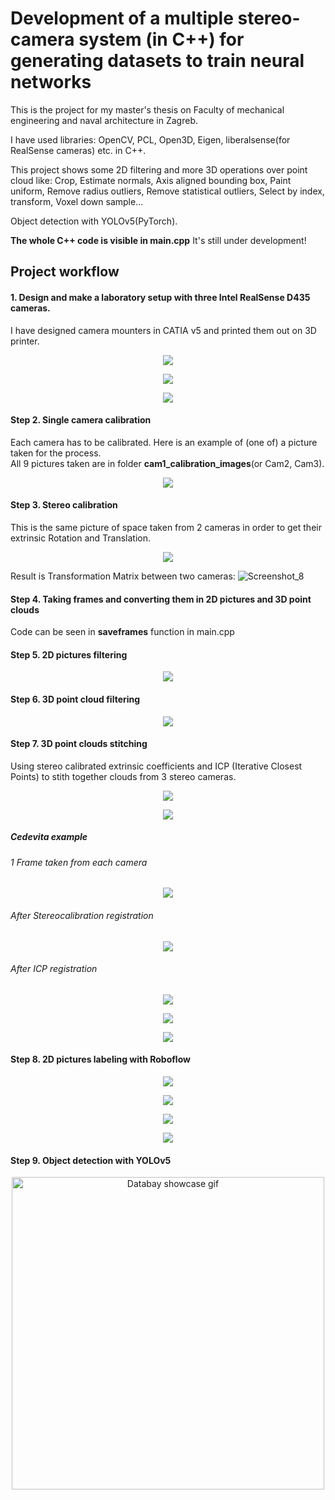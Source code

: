 # Development of a multiple stereo-camera system (in C++) for generating datasets to train neural networks
This is the project for my master's thesis on Faculty of mechanical engineering and naval architecture in Zagreb.       

I have used libraries: OpenCV, PCL, Open3D, Eigen, liberalsense(for RealSense cameras) etc. in C++.          

This project shows some 2D filtering and more 3D operations over point cloud like: Crop, Estimate normals, Axis aligned bounding box, Paint uniform, Remove radius outliers, Remove statistical outliers, Select by index, transform, Voxel down sample... 

Object detection with YOLOv5(PyTorch).

**The whole C++ code is visible in main.cpp**   It's still under development!           


## Project workflow

#### 1. Design and make a laboratory setup with three Intel RealSense D435 cameras.      
I have designed camera mounters in CATIA v5 and printed them out on 3D printer.
<p align="center">
  <img src="https://user-images.githubusercontent.com/96240235/167845597-a045333a-baa1-4c78-bd2a-e993177bfe81.png" />
</p>
<p align="center">
  <img src="https://user-images.githubusercontent.com/96240235/167845633-7793631e-af89-4836-9aa9-8ab96b884bf6.png" />
</p>
<p align="center">
  <img src="https://user-images.githubusercontent.com/96240235/167847945-50d6187c-d999-4552-99e9-e49f93237d7a.jpeg" />
</p>



#### Step 2. Single camera calibration  
Each camera has to be calibrated. Here is an example of (one of) a picture taken for the process.     
All 9 pictures taken are in folder **cam1_calibration_images**(or Cam2, Cam3).
<p align="center">
  <img src="https://user-images.githubusercontent.com/96240235/167884116-37fb5a6c-d193-4bfb-9711-a0eff424f1a1.png" />
</p>



#### Step 3. Stereo calibration      
This is the same picture of space taken from 2 cameras in order to get their extrinsic Rotation and Translation.
<p align="center">
  <img src="https://user-images.githubusercontent.com/96240235/168120467-29f5d0e6-c4bc-46de-bc67-1c75a51ec282.png" />
</p>

Result is Transformation Matrix between two cameras:
![Screenshot_8](https://user-images.githubusercontent.com/96240235/168126552-b9d432ce-4800-406d-a770-56bad94c373a.png)



#### Step 4. Taking frames and converting them in 2D pictures and 3D point clouds    
Code can be seen in **saveframes** function in main.cpp



#### Step 5. 2D pictures filtering      
<p align="center">
  <img src="https://user-images.githubusercontent.com/96240235/168118883-9ef7aa84-80a9-4e18-8d1b-a142795b9cd8.png" />
</p>



#### Step 6. 3D point cloud filtering
<p align="center">
  <img src="https://user-images.githubusercontent.com/96240235/168124090-e2c32eb9-e0ed-436b-8a0a-4c3ff4ddbd6f.png" />
</p>



#### Step 7. 3D point clouds stitching      
Using stereo calibrated extrinsic coefficients and ICP (Iterative Closest Points) to stith together clouds from 3 stereo cameras.      
<p align="center">
  <img src="https://user-images.githubusercontent.com/96240235/168130619-2839153d-c9ac-4153-a5b9-28efc9f92616.png" />
</p>

<p align="center">
  <img src="https://user-images.githubusercontent.com/96240235/168130623-115d017a-4a66-4f7b-bc00-979d64668ac9.png" />
</p>


##### Cedevita example       
###### 1 Frame taken from each camera
<p align="center">
  <img src="https://user-images.githubusercontent.com/96240235/170508418-3d217042-edad-43a8-87ec-b5bc71097999.png" />
</p>

###### After Stereocalibration registration
<p align="center">
  <img src="https://user-images.githubusercontent.com/96240235/170508429-2ef862f6-f905-4a61-8dbc-eed730cd5ccf.png" />
</p>

###### After ICP registration
<p align="center">
  <img src="https://user-images.githubusercontent.com/96240235/170508440-737e9840-ca46-47c1-b5f9-7051f6db396a.png" />
</p>

<p align="center">
  <img src="https://user-images.githubusercontent.com/96240235/170508452-2b3280b6-0697-41ba-bfad-609fa261f782.png" />
</p>

<p align="center">
  <img src="https://user-images.githubusercontent.com/96240235/170508467-472a8cd5-6e9f-4c38-add8-cebd24559e04.png" />
</p>



#### Step 8. 2D pictures labeling with Roboflow    
<p align="center">
  <img src="https://user-images.githubusercontent.com/96240235/170505975-4f10f13d-1837-4c91-a559-23f6a85702ab.png" />
</p>

<p align="center">
  <img src="https://user-images.githubusercontent.com/96240235/170506128-3b8cee76-ea8e-4476-8447-c4d83d080374.png" />
</p>

<p align="center">
  <img src="https://user-images.githubusercontent.com/96240235/170506281-2a87de29-5d90-4787-9940-c490c7468c20.png" />
</p>

<p align="center">
  <img src="https://user-images.githubusercontent.com/96240235/170506304-a0e11c64-f3f3-4a80-9926-02cd67b77f32.png" />
</p>


#### Step 9. Object detection with YOLOv5  

<p align="center">
<img src="https://user-images.githubusercontent.com/96240235/170451802-c7cdcf6b-172a-42a6-8f05-d424099d1e6d.gif" alt="Databay showcase gif" title="Databay showcase gif" width="500"/> 
</p>

